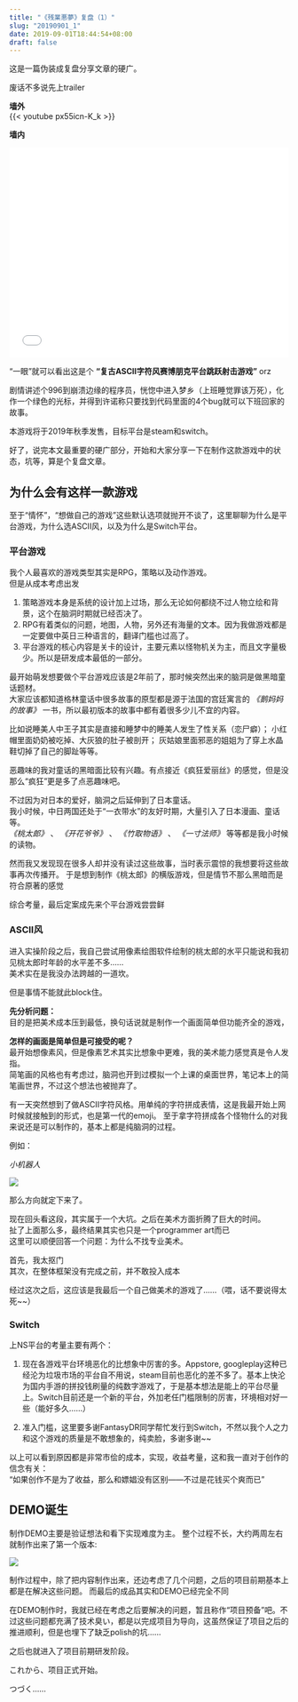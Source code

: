 ```yaml
---
title: "《残業悪夢》复盘（1）"
slug: "20190901_1"
date: 2019-09-01T18:44:54+08:00
draft: false
---
```


这是一篇伪装成复盘分享文章的硬广。

<!--more-->

废话不多说先上trailer

**墙外**  
{{< youtube px55icn-K_k >}}


**墙内**  

<div style="position: relative; width: 100%; height: 0; padding-bottom: 75%;">
  <iframe src="//player.bilibili.com/player.html?aid=65059112&cid=112923555&page=1" 
          scrolling="no" 
          border="0" 
          frameborder="no" 
          framespacing="0" 
          allowfullscreen="true" 
          style="position: absolute; width: 100%; height: 100%; left: 0; top: 0;"> </iframe>
</div>


“一眼”就可以看出这是个 **“复古ASCII字符风赛博朋克平台跳跃射击游戏”** orz

剧情讲述个996到崩溃边缘的程序员，恍惚中进入梦乡（上班睡觉罪该万死），化作一个绿色的光标，并得到许诺称只要找到代码里面的4个bug就可以下班回家的故事。

本游戏将于2019年秋季发售，目标平台是steam和switch。

好了，说完本文最重要的硬广部分，开始和大家分享一下在制作这款游戏中的状态，坑等，算是个复盘文章。

## 为什么会有这样一款游戏
至于“情怀”，“想做自己的游戏”这些默认选项就抛开不谈了，这里聊聊为什么是平台游戏，为什么选ASCII风，以及为什么是Switch平台。  

### 平台游戏
我个人最喜欢的游戏类型其实是RPG，策略以及动作游戏。  
但是从成本考虑出发  

1. 策略游戏本身是系统的设计加上过场，那么无论如何都绕不过人物立绘和背景，这个在脑洞时期就已经否决了。  
2. RPG有着类似的问题，地图，人物，另外还有海量的文本。因为我做游戏都是一定要做中英日三种语言的，翻译门槛也过高了。  
3. 平台游戏的核心内容是关卡的设计，主要元素以怪物机关为主，而且文字量极少。所以是研发成本最低的一部分。

最开始萌发想要做个平台游戏应该是2年前了，那时候突然出来的脑洞是做黑暗童话题材。  
大家应该都知道格林童话中很多故事的原型都是源于法国的宫廷寓言的 *《鹅妈妈的故事》* 一书，所以最初版本的故事中都有着很多少儿不宜的内容。  

比如说睡美人中王子其实是直接和睡梦中的睡美人发生了性关系（恋尸癖）；
小红帽里面奶奶被吃掉、大灰狼的肚子被剖开；
灰姑娘里面邪恶的姐姐为了穿上水晶鞋切掉了自己的脚趾等等。

恶趣味的我对童话的黑暗面比较有兴趣。有点接近《疯狂爱丽丝》的感觉，但是没那么“疯狂”更是多了点恶趣味吧。

不过因为对日本的爱好，脑洞之后延伸到了日本童话。  
我小时候，中日两国还处于“一衣带水”的友好时期，大量引入了日本漫画、童话等。  
 *《桃太郎》* 、 *《开花爷爷》* 、 *《竹取物语》* 、 *《一寸法师》* 等等都是我小时候的读物。

然而我又发现现在很多人却并没有读过这些故事，当时表示震惊的我想要将这些故事再次传播开。
于是想到制作《桃太郎》的横版游戏，但是情节不那么黑暗而是符合原著的感觉

综合考量，最后定案成先来个平台游戏尝尝鲜

### ASCII风
进入实操阶段之后，我自己尝试用像素绘图软件绘制的桃太郎的水平只能说和我初见桃太郎时年龄的水平差不多……  
美术实在是我没办法跨越的一道坎。  

但是事情不能就此block住。  

**先分析问题：**  
目的是把美术成本压到最低，换句话说就是制作一个画面简单但功能齐全的游戏，

**怎样的画面是简单但是可接受的呢？**  
最开始想像素风，但是像素艺术其实比想象中更难，我的美术能力感觉真是令人发指。  
简笔画的风格也有考虑过，脑洞也开到过模拟一个上课的桌面世界，笔记本上的简笔画世界，不过这个想法也被抛弃了。  

有一天突然想到了做ASCII字符风格。用单纯的字符拼成表情，这是我最开始上网时候就接触到的形式，也是第一代的emoji。
至于拿字符拼成各个怪物什么的对我来说还是可以制作的，基本上都是纯脑洞的过程。

例如：

*小机器人*  

![](/images/post/20190901_1_1.jpg)


那么方向就定下来了。

现在回头看这段，其实属于一个大坑。之后在美术方面折腾了巨大的时间。  
扯了上面那么多，最终结果其实也只是一个programmer art而已  
这里可以顺便回答一个问题：为什么不找专业美术。

首先，我太抠门  
其次，在整体框架没有完成之前，并不敢投入成本  

经过这次之后，这应该是我最后一个自己做美术的游戏了……（喂，话不要说得太死~~）

### Switch

上NS平台的考量主要有两个：  

1. 现在各游戏平台环境恶化的比想象中厉害的多。Appstore, googleplay这种已经沦为垃圾市场的平台自不用说，steam目前也恶化的差不多了。基本上快沦为国内手游的拼投钱刷量的纯数字游戏了，于是基本想法是能上的平台尽量上。Switch目前还是一个新的平台，外加老任门槛限制的厉害，环境相对好一些（能好多久……）

2. 准入门槛，这里要多谢FantasyDR同学帮忙发行到Switch，不然以我个人之力和这个游戏的质量是不敢想象的，纯卖脸，多谢多谢~~

以上可以看到原因都是非常市侩的成本，实现，收益考量，这和我一直对于创作的信念有关：  
“如果创作不是为了收益，那么和嫖娼没有区别——不过是花钱买个爽而已”


## DEMO诞生
制作DEMO主要是验证想法和看下实现难度为主。
整个过程不长，大约两周左右就制作出来了第一个版本:

![](/images/post/20190901_1_2.png)

制作过程中，除了把内容制作出来，还边考虑了几个问题，之后的项目前期基本上都是在解决这些问题。
而最后的成品其实和DEMO已经完全不同

在DEMO制作时，我就已经在考虑之后要解决的问题，暂且称作“项目预备”吧。不过这些问题都充满了技术臭い，都是以完成项目为导向，这虽然保证了项目之后的推进顺利，但是也埋下了缺乏polish的坑……

之后也就进入了项目前期研发阶段。

これから、项目正式开始。


つづく……
